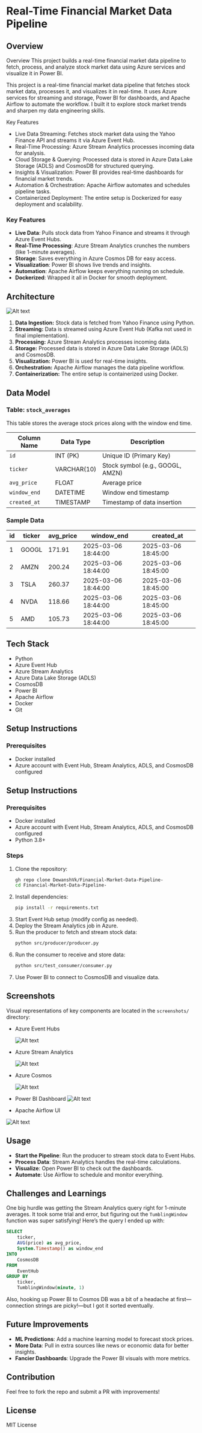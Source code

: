 # Real-Time Financial Market Data Pipeline

## Overview
Overview
This project builds a real-time financial market data pipeline to fetch, process, and analyze stock market data using Azure services and visualize it in Power BI.

This project is a real-time financial market data pipeline that fetches stock market data, processes it, and visualizes it in real-time. It uses Azure services for streaming and storage, Power BI for dashboards, and Apache Airflow to automate the workflow. I built it to explore stock market trends and sharpen my data engineering skills.

Key Features
* Live Data Streaming: Fetches stock market data using the Yahoo Finance API and streams it via Azure Event Hub.
* Real-Time Processing: Azure Stream Analytics processes incoming data for analysis.
* Cloud Storage & Querying: Processed data is stored in Azure Data Lake Storage (ADLS) and CosmosDB for structured querying.
* Insights & Visualization: Power BI provides real-time dashboards for financial market trends.
* Automation & Orchestration: Apache Airflow automates and schedules pipeline tasks.
* Containerized Deployment: The entire setup is Dockerized for easy deployment and scalability.

### Key Features
- **Live Data**: Pulls stock data from Yahoo Finance and streams it through Azure Event Hubs.
- **Real-Time Processing**: Azure Stream Analytics crunches the numbers (like 1-minute averages).
- **Storage**: Saves everything in Azure Cosmos DB for easy access.
- **Visualization**: Power BI shows live trends and insights.
- **Automation**: Apache Airflow keeps everything running on schedule.
- **Dockerized**: Wrapped it all in Docker for smooth deployment.

## Architecture

![Alt text](Architecture.png)


1. **Data Ingestion:** Stock data is fetched from Yahoo Finance using Python.
2. **Streaming:** Data is streamed using Azure Event Hub (Kafka not used in final implementation).
3. **Processing:** Azure Stream Analytics processes incoming data.
4. **Storage:** Processed data is stored in Azure Data Lake Storage (ADLS) and CosmosDB.
5. **Visualization:** Power BI is used for real-time insights.
6. **Orchestration:** Apache Airflow manages the data pipeline workflow.
7. **Containerization:** The entire setup is containerized using Docker.

## **Data Model**

### **Table: `stock_averages`**
This table stores the average stock prices along with the window end time.

| **Column Name**    | **Data Type**    | **Description**                     |
|---------------------|-----------------|-------------------------------------|
| `id`                | INT (PK)        | Unique ID (Primary Key)             |
| `ticker`            | VARCHAR(10)     | Stock symbol (e.g., GOOGL, AMZN)    |
| `avg_price`         | FLOAT           | Average price                       |
| `window_end`        | DATETIME        | Window end timestamp                |
| `created_at`        | TIMESTAMP       | Timestamp of data insertion         |

### **Sample Data**
| **id** | **ticker** | **avg_price**   | **window_end**           | **created_at**           |
|--------|-----------|-----------------|--------------------------|--------------------------|
| 1      | GOOGL     | 171.91          | 2025-03-06 18:44:00       | 2025-03-06 18:45:00       |
| 2      | AMZN      | 200.24          | 2025-03-06 18:44:00       | 2025-03-06 18:45:00       |
| 3      | TSLA      | 260.37          | 2025-03-06 18:44:00       | 2025-03-06 18:45:00       |
| 4      | NVDA      | 118.66          | 2025-03-06 18:44:00       | 2025-03-06 18:45:00       |
| 5      | AMD       | 105.73          | 2025-03-06 18:44:00       | 2025-03-06 18:45:00       |

## Tech Stack
- Python
- Azure Event Hub
- Azure Stream Analytics
- Azure Data Lake Storage (ADLS)
- CosmosDB
- Power BI
- Apache Airflow
- Docker
- Git

## Setup Instructions
### Prerequisites
- Docker installed
- Azure account with Event Hub, Stream Analytics, ADLS, and CosmosDB configured

## Setup Instructions

### Prerequisites
- Docker installed
- Azure account with Event Hub, Stream Analytics, ADLS, and CosmosDB configured
- Python 3.8+ 

### Steps

1. Clone the repository:
   ```sh
   gh repo clone DewanshVk/Financial-Market-Data-Pipeline-
   cd Financial-Market-Data-Pipeline-
   ```
2. Install dependencies:
   ```sh
   pip install -r requirements.txt
   ```
3. Start Event Hub setup (modify config as needed).
4. Deploy the Stream Analytics job in Azure.
5. Run the producer to fetch and stream stock data:
   ```sh
   python src/producer/producer.py
   ```
6. Run the consumer to receive and store data:
   ```sh
   python src/test_consumer/consumer.py
   ```
7. Use Power BI to connect to CosmosDB and visualize data.

## Screenshots
Visual representations of key components are located in the `screenshots/` directory:
- Azure Event Hubs
   
   ![Alt text](screenshots/eventhub.png)

- Azure Stream Analytics
   
   ![Alt text](screenshots/Azure_Stream_Analytics_job_topology.png )

- Azure Cosmos 

   ![Alt text](screenshots/Cosmos-Db-data-explorer.png)

- Power BI Dashboard
  ![Alt text](screenshots/PowerBI_Dashboard.png)

- Apache Airflow UI

 ![Alt text](screenshots/Airflow%20UI%20-%20DAGs%20List.png)

## Usage
- **Start the Pipeline**: Run the producer to stream stock data to Event Hubs.
- **Process Data**: Stream Analytics handles the real-time calculations.
- **Visualize**: Open Power BI to check out the dashboards.
- **Automate**: Use Airflow to schedule and monitor everything.

## Challenges and Learnings
One big hurdle was getting the Stream Analytics query right for 1-minute averages. It took some trial and error, but figuring out the `TumblingWindow` function was super satisfying! Here’s the query I ended up with:

```sql
SELECT
    ticker,
    AVG(price) as avg_price,
    System.Timestamp() as window_end
INTO
    CosmosDB
FROM
    EventHub
GROUP BY
    ticker,
    TumblingWindow(minute, 1)
```

Also, hooking up Power BI to Cosmos DB was a bit of a headache at first—connection strings are picky!—but I got it sorted eventually.

## Future Improvements
- **ML Predictions**: Add a machine learning model to forecast stock prices.
- **More Data**: Pull in extra sources like news or economic data for better insights.
- **Fancier Dashboards**: Upgrade the Power BI visuals with more metrics.


## Contribution
Feel free to fork the repo and submit a PR with improvements!

## License
MIT License
